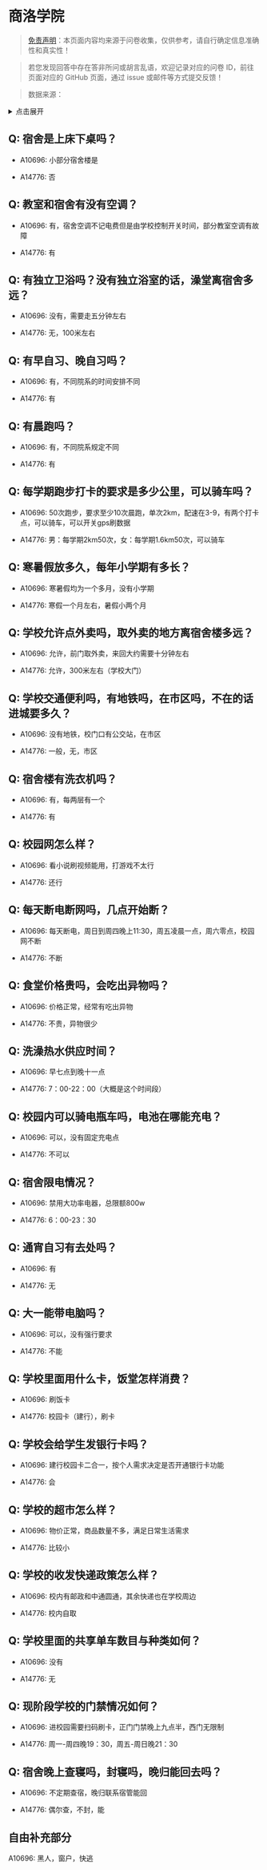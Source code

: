 # 商洛学院

> [免责声明](https://colleges.chat/#_3)：本页面内容均来源于问卷收集，仅供参考，请自行确定信息准确性和真实性！

> 若您发现回答中存在答非所问或胡言乱语，欢迎记录对应的问卷 ID，前往页面对应的 GitHub 页面，通过 issue 或邮件等方式提交反馈！

> 数据来源：

<details><summary>点击展开</summary>
<ul>
<li>A10696: 匿名 (2022 年 06 月)</li>
<li>A14776: 匿名 (2022 年 07 月)</li>
</ul>
</details>

## Q: 宿舍是上床下桌吗？

- A10696: 小部分宿舍楼是

- A14776: 否

## Q: 教室和宿舍有没有空调？

- A10696: 有，宿舍空调不记电费但是由学校控制开关时间，部分教室空调有故障

- A14776: 有

## Q: 有独立卫浴吗？没有独立浴室的话，澡堂离宿舍多远？

- A10696: 没有，需要走五分钟左右

- A14776: 无，100米左右

## Q: 有早自习、晚自习吗？

- A10696: 有，不同院系的时间安排不同

- A14776: 有

## Q: 有晨跑吗？

- A10696: 有，不同院系规定不同

- A14776: 有

## Q: 每学期跑步打卡的要求是多少公里，可以骑车吗？

- A10696: 50次跑步，要求至少10次晨跑，单次2km，配速在3-9，有两个打卡点，可以骑车，可以开关gps刷数据

- A14776: 男：每学期2km50次，女：每学期1.6km50次，可以骑车

## Q: 寒暑假放多久，每年小学期有多长？

- A10696: 寒暑假均为一个多月，没有小学期

- A14776: 寒假一个月左右，暑假小两个月

## Q: 学校允许点外卖吗，取外卖的地方离宿舍楼多远？

- A10696: 允许，前门取外卖，来回大约需要十分钟左右

- A14776: 允许，300米左右（学校大门）

## Q: 学校交通便利吗，有地铁吗，在市区吗，不在的话进城要多久？

- A10696: 没有地铁，校门口有公交站，在市区

- A14776: 一般，无，市区

## Q: 宿舍楼有洗衣机吗？

- A10696: 有，每两层有一个

- A14776: 有

## Q: 校园网怎么样？

- A10696: 看小说刷视频能用，打游戏不太行

- A14776: 还行

## Q: 每天断电断网吗，几点开始断？

- A10696: 每天断电，周日到周四晚上11:30，周五凌晨一点，周六零点，校园网不断

- A14776: 不断

## Q: 食堂价格贵吗，会吃出异物吗？

- A10696: 价格正常，经常有吃出异物

- A14776: 不贵，异物很少

## Q: 洗澡热水供应时间？

- A10696: 早七点到晚十一点

- A14776: 7：00-22：00（大概是这个时间段）

## Q: 校园内可以骑电瓶车吗，电池在哪能充电？

- A10696: 可以，没有固定充电点

- A14776: 不可以

## Q: 宿舍限电情况？

- A10696: 禁用大功率电器，总限额800w

- A14776: 6：00-23：30

## Q: 通宵自习有去处吗？

- A10696: 有

- A14776: 无

## Q: 大一能带电脑吗？

- A10696: 可以，没有强行要求

- A14776: 不能

## Q: 学校里面用什么卡，饭堂怎样消费？

- A10696: 刷饭卡

- A14776: 校园卡（建行），刷卡

## Q: 学校会给学生发银行卡吗？

- A10696: 建行校园卡二合一，按个人需求决定是否开通银行卡功能

- A14776: 会

## Q: 学校的超市怎么样？

- A10696: 物价正常，商品数量不多，满足日常生活需求

- A14776: 比较小

## Q: 学校的收发快递政策怎么样？

- A10696: 校内有邮政和中通圆通，其余快递也在学校周边

- A14776: 校内自取

## Q: 学校里面的共享单车数目与种类如何？

- A10696: 没有

- A14776: 无

## Q: 现阶段学校的门禁情况如何？

- A10696: 进校园需要扫码刷卡，正门门禁晚上九点半，西门无限制

- A14776: 周一-周四晚19：30，周五-周日晚21：30

## Q: 宿舍晚上查寝吗，封寝吗，晚归能回去吗？

- A10696: 不定期查宿，晚归联系宿管能回

- A14776: 偶尔查，不封，能

## 自由补充部分

A10696: 黑人，窗户，快逃